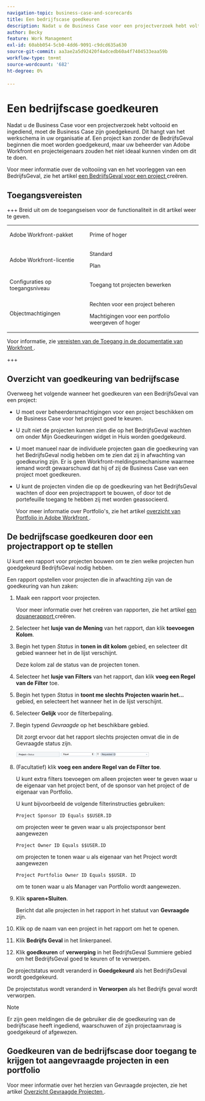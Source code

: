 ```yaml
---
navigation-topic: business-case-and-scorecards
title: Een bedrijfscase goedkeuren
description: Nadat u de Business Case voor een projectverzoek hebt voltooid en ingediend, moet de Business Case zijn goedgekeurd. Dit hangt van het werkschema in uw organisatie af. Een project kan zonder de BedrijfsGeval beginnen die moet worden goedgekeurd, maar uw beheerder van Adobe Workfront en projecteigenaars zouden het niet ideaal kunnen vinden om dit te doen.
author: Becky
feature: Work Management
exl-id: 60abb054-5cb0-4dd6-9091-c9dcd635a630
source-git-commit: aa3ae2a5d92420f4adcedb60a4f7404533eaa59b
workflow-type: tm+mt
source-wordcount: '682'
ht-degree: 0%

---
```


# Een bedrijfscase goedkeuren

<!--Audit: 6/2025-->

Nadat u de Business Case voor een projectverzoek hebt voltooid en ingediend, moet de Business Case zijn goedgekeurd. Dit hangt van het werkschema in uw organisatie af. Een project kan zonder de BedrijfsGeval beginnen die moet worden goedgekeurd, maar uw beheerder van Adobe Workfront en projecteigenaars zouden het niet ideaal kunnen vinden om dit te doen.

Voor meer informatie over de voltooiing van en het voorleggen van een BedrijfsGeval, zie het artikel [ een BedrijfsGeval voor een project ](../../../manage-work/projects/define-a-business-case/create-business-case.md) creëren.

## Toegangsvereisten

+++ Breid uit om de toegangseisen voor de functionaliteit in dit artikel weer te geven.

<table style="table-layout:auto"> 
 <col> 
 <col> 
 <tbody> 
  <tr> 
   <td role="rowheader"><p>Adobe Workfront-pakket</p></td> 
   <td> 
   <p>Prime of hoger</p>
   </td> 
  </tr> 
  <tr> 
   <td role="rowheader">Adobe Workfront-licentie</td> 
   <td> 
   <p>Standard </p> 
   <p>Plan </p> </td> 
  </tr> 
  <tr> 
   <td role="rowheader">Configuraties op toegangsniveau</td> 
   <td> <p>Toegang tot projecten bewerken</p> </td> 
  </tr> 
  <tr> 
   <td role="rowheader"><p>Objectmachtigingen</p></td> 
   <td> <p>Rechten voor een project beheren</p> <p>Machtigingen voor een portfolio weergeven of hoger</p>  </td> 
  </tr> 
 </tbody> 
</table>

Voor informatie, zie [ vereisten van de Toegang in de documentatie van Workfront ](/help/quicksilver/administration-and-setup/add-users/access-levels-and-object-permissions/access-level-requirements-in-documentation.md).

+++

## Overzicht van goedkeuring van bedrijfscase

Overweeg het volgende wanneer het goedkeuren van een BedrijfsGeval van een project:

* U moet over beheerdersmachtigingen voor een project beschikken om de Business Case voor het project goed te keuren.
* U zult niet de projecten kunnen zien die op het BedrijfsGeval wachten om onder Mijn Goedkeuringen widget in Huis worden goedgekeurd.
* U moet manueel naar de individuele projecten gaan die goedkeuring van het BedrijfsGeval nodig hebben om te zien dat zij in afwachting van goedkeuring zijn. Er is geen Workfront-meldingsmechanisme waarmee iemand wordt gewaarschuwd dat hij of zij de Business Case van een project moet goedkeuren.
* U kunt de projecten vinden die op de goedkeuring van het BedrijfsGeval wachten of door een projectrapport te bouwen, of door tot de portefeuille toegang te hebben zij met worden geassocieerd.

  Voor meer informatie over Portfolio&#39;s, zie het artikel [ overzicht van Portfolio in Adobe Workfront ](../../../manage-work/portfolios/portfolios-overview/portfolio-overview.md).

## De bedrijfscase goedkeuren door een projectrapport op te stellen

U kunt een rapport voor projecten bouwen om te zien welke projecten hun goedgekeurd BedrijfsGeval nodig hebben.

Een rapport opstellen voor projecten die in afwachting zijn van de goedkeuring van hun zaken:

1. Maak een rapport voor projecten.

   Voor meer informatie over het creëren van rapporten, zie het artikel [ een douanerapport ](../../../reports-and-dashboards/reports/creating-and-managing-reports/create-custom-report.md) creëren.

1. Selecteer het **lusje van de Mening** van het rapport, dan klik **toevoegen Kolom**.

1. Begin het typen *Status* in **tonen in dit kolom** gebied, en selecteer dit gebied wanneer het in de lijst verschijnt.

   Deze kolom zal de status van de projecten tonen.

1. Selecteer het **lusje van Filters** van het rapport, dan klik **voeg een Regel van de Filter** toe.

1. Begin het typen *Status* in **toont me slechts Projecten waarin het...** gebied, en selecteert het wanneer het in de lijst verschijnt.
1. Selecteer **Gelijk** voor de filterbepaling.
1. Begin typend *Gevraagde* op het beschikbare gebied.

   Dit zorgt ervoor dat het rapport slechts projecten omvat die in de Gevraagde status zijn.

   ![ requested_projects_filter.png ](assets/requested-projects-filter-350x14.png)

1. (Facultatief) klik **voeg een andere Regel van de Filter toe**.

   U kunt extra filters toevoegen om alleen projecten weer te geven waar u de eigenaar van het project bent, of de sponsor van het project of de eigenaar van Portfolio.

   U kunt bijvoorbeeld de volgende filterinstructies gebruiken:

   ```
   Project Sponsor ID Equals $$USER.ID
   ```

   om projecten weer te geven waar u als projectsponsor bent aangewezen

   ```
   Project Owner ID Equals $$USER.ID
   ```

   om projecten te tonen waar u als eigenaar van het Project wordt aangewezen

   ```
   Project Portfolio Owner ID Equals $$USER. ID
   ```

   om te tonen waar u als Manager van Portfolio wordt aangewezen.

1. Klik **sparen+Sluiten**.

   Bericht dat alle projecten in het rapport in het statuut van **Gevraagde** zijn.

1. Klik op de naam van een project in het rapport om het te openen.
1. Klik **Bedrijfs Geval** in het linkerpaneel.
1. Klik **goedkeuren** of **verwerping** in het BedrijfsGeval Summiere gebied om het BedrijfsGeval goed te keuren of te verwerpen.

<!-- ![Business case](assets/business-case-summary-with-rp-information--1-.png) -->

De projectstatus wordt veranderd in **Goedgekeurd** als het BedrijfsGeval wordt goedgekeurd.

De projectstatus wordt veranderd in **Verworpen** als het Bedrijfs geval wordt verworpen.

>[!NOTE]
>
>Er zijn geen meldingen die de gebruiker die de goedkeuring van de bedrijfscase heeft ingediend, waarschuwen of zijn projectaanvraag is goedgekeurd of afgewezen.

## Goedkeuren van de bedrijfscase door toegang te krijgen tot aangevraagde projecten in een portfolio

Voor meer informatie over het herzien van Gevraagde projecten, zie het artikel [ Overzicht Gevraagde Projecten ](../../../manage-work/portfolios/create-and-manage-portfolios/review-requested-projects.md).
